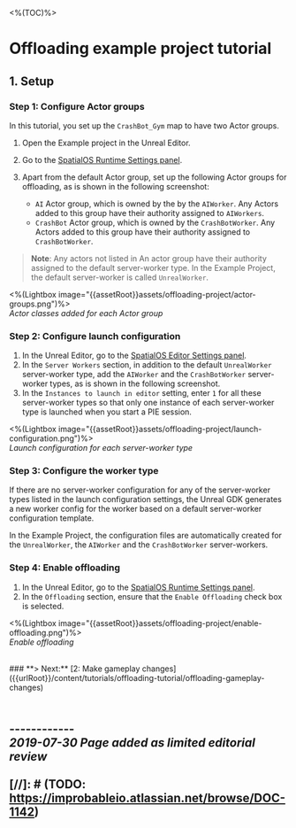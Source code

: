 <%(TOC)%>

# Offloading example project tutorial

## 1. Setup

### Step 1: Configure Actor groups

In this tutorial, you set up the `CrashBot_Gym` map to have two Actor groups.

1. Open the Example project in the Unreal Editor.
2. Go to the [SpatialOS Runtime Settings panel]({{urlRoot}}/content/unreal-editor-interface/runtime-settings).
3. Apart from the default Actor group, set up the following Actor groups for offloading, as is shown in the following screenshot:

    - `AI` Actor group, which is owned by the by the `AIWorker`. Any Actors added to this group have their authority assigned to `AIWorkers`.
    - `CrashBot` Actor group, which is owned by the `CrashBotWorker`. Any Actors added to this group have their authority assigned to `CrashBotWorker`.

> **Note**: Any actors not listed in An actor group have their authority assigned to the default server-worker type. In the Example Project, the default server-worker is called `UnrealWorker`.

<%(Lightbox image="{{assetRoot}}assets/offloading-project/actor-groups.png")%> 
<br>
_Actor classes added for each Actor group_

### Step 2: Configure launch configuration

1. In the Unreal Editor, go to the [SpatialOS Editor Settings panel]({{urlRoot}}/content/unreal-editor-interface/editor-settings). 
2. In the `Server Workers` section, in addition to the default `UnrealWorker` server-worker type, add the `AIWorker` and the `CrashBotWorker` server-worker types, as is shown in the following screenshot.
3. In the `Instances to launch in editor` setting, enter `1` for all these server-worker types so that only one instance of each server-worker type is launched when you start a PIE session.

<%(Lightbox image="{{assetRoot}}assets/offloading-project/launch-configuration.png")%>
<br>
_Launch configuration for each server-worker type_

### Step 3: Configure the worker type

If there are no server-worker configuration for any of the server-worker types listed in the launch configuration settings, the Unreal GDK generates a new worker config for the worker based on a default server-worker configuration template.

In the Example Project, the configuration files are automatically created for the `UnrealWorker`, the `AIWorker` and the `CrashBotWorker` server-workers.

### Step 4: Enable offloading

1. In the Unreal Editor, go to the [SpatialOS Runtime Settings panel]({{urlRoot}}/content/unreal-editor-interface/runtime-settings).
2. In the `Offloading` section, ensure that the `Enable Offloading` check box is selected.
 
<%(Lightbox image="{{assetRoot}}assets/offloading-project/enable-offloading.png")%>
<br>
_Enable offloading_

</br>
### **> Next:** [2: Make gameplay changes]({{urlRoot}}/content/tutorials/offloading-tutorial/offloading-gameplay-changes)
</br>

<br/>------------<br/>
_2019-07-30 Page added as limited editorial review_
<br/>
<br/>
[//]: # (TODO: https://improbableio.atlassian.net/browse/DOC-1142)
------------